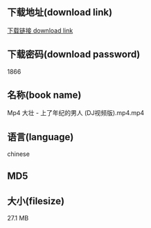 ## 下载地址(download link)
[下载链接 download link](https://tutu365.netlify.app/?s=Mp4+%E5%A4%A7%E5%A3%AE+-+%E4%B8%8A%E4%BA%86%E5%B9%B4%E7%BA%AA%E7%9A%84%E7%94%B7%E4%BA%BA+%28DJ%E8%A7%86%E9%A2%91%E7%89%88%29.mp4)

## 下载密码(download password)
1866

## 名称(book name)
Mp4 大壮 - 上了年纪的男人 (DJ视频版).mp4.mp4

## 语言(language)
chinese

## MD5


## 大小(filesize)
27.1 MB
